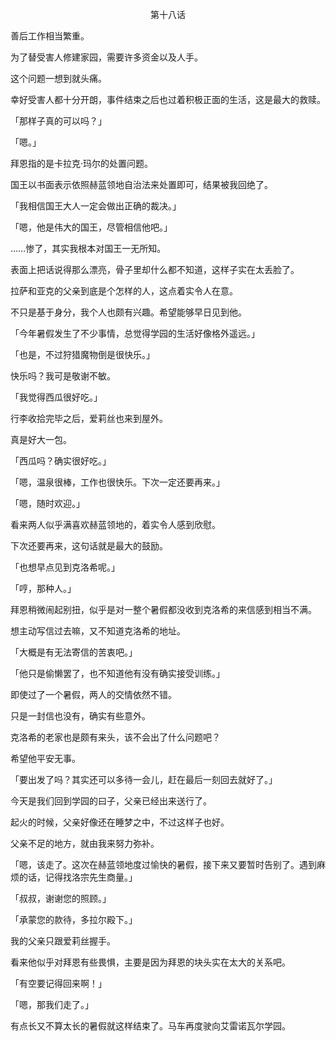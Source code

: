 <p align="center">第十八话</p>

善后工作相当繁重。

为了替受害人修建家园，需要许多资金以及人手。

这个问题一想到就头痛。

幸好受害人都十分开朗，事件结束之后也过着积极正面的生活，这是最大的救赎。

「那样子真的可以吗？」

「嗯。」

拜恩指的是卡拉克·玛尔的处置问题。

国王以书面表示依照赫蓝领地自治法来处置即可，结果被我回绝了。

「我相信国王大人一定会做出正确的裁决。」

「嗯，他是伟大的国王，尽管相信他吧。」

……惨了，其实我根本对国王一无所知。

表面上把话说得那么漂亮，骨子里却什么都不知道，这样子实在太丢脸了。

拉萨和亚克的父亲到底是个怎样的人，这点着实令人在意。

不只是基于身分，我个人也颇有兴趣。希望能够早日见到他。

「今年暑假发生了不少事情，总觉得学园的生活好像格外遥远。」

「也是，不过狩猎魔物倒是很快乐。」

快乐吗？我可是敬谢不敏。

「我觉得西瓜很好吃。」

行李收拾完毕之后，爱莉丝也来到屋外。

真是好大一包。

「西瓜吗？确实很好吃。」

「嗯，温泉很棒，工作也很快乐。下次一定还要再来。」

「嗯，随时欢迎。」

看来两人似乎满喜欢赫蓝领地的，着实令人感到欣慰。

下次还要再来，这句话就是最大的鼓励。

「也想早点见到克洛希呢。」

「哼，那种人。」

拜恩稍微闹起别扭，似乎是对一整个暑假都没收到克洛希的来信感到相当不满。

想主动写信过去嘛，又不知道克洛希的地址。

「大概是有无法寄信的苦衷吧。」

「他只是偷懒罢了，也不知道他有没有确实接受训练。」

即使过了一个暑假，两人的交情依然不错。

只是一封信也没有，确实有些意外。

克洛希的老家也是颇有来头，该不会出了什么问题吧？

希望他平安无事。

「要出发了吗？其实还可以多待一会儿，赶在最后一刻回去就好了。」

今天是我们回到学园的曰子，父亲已经出来送行了。

起火的时候，父亲好像还在睡梦之中，不过这样子也好。

父亲不足的地方，就由我来努力弥补。

「嗯，该走了。这次在赫蓝领地度过愉快的暑假，接下来又要暂时告别了。遇到麻烦的话，记得找洛宗先生商量。」

「叔叔，谢谢您的照顾。」

「承蒙您的款待，多拉尔殿下。」

我的父亲只跟爱莉丝握手。

看来他似乎对拜恩有些畏惧，主要是因为拜恩的块头实在太大的关系吧。

「有空要记得回来啊！」

「嗯，那我们走了。」

有点长又不算太长的暑假就这样结束了。马车再度驶向艾雷诺瓦尔学园。

